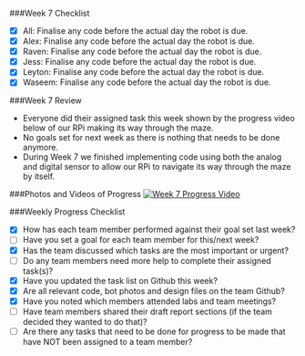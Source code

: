 ###Week 7 Checklist
- [X] All: Finalise any code before the actual day the robot is due.
- [X] Alex: Finalise any code before the actual day the robot is due.
- [X] Raven: Finalise any code before the actual day the robot is due.
- [X] Jess: Finalise any code before the actual day the robot is due.
- [X] Leyton: Finalise any code before the actual day the robot is due.
- [X] Waseem: Finalise any code before the actual day the robot is due.

###Week 7 Review
* Everyone did their assigned task this week shown by the progress video below of our RPi making its way through the maze.
* No goals set for next week as there is nothing that needs to be done anymore.
* During Week 7 we finished implementing code using both the analog and digital sensor to allow our RPi to navigate its way through the maze by itself.



###Photos and Videos of Progress
[![Week 7 Progress Video](http://i.imgur.com/kFwNwa6.png)](https://youtu.be/rda9WztkAbE)

###Weekly Progress Checklist
- [X] How has each team member performed against their goal set last week?
- [ ] Have you set a goal for each team member for this/next week?
- [X] Has the team discussed which tasks are the most important or urgent?
- [ ] Do any team members need more help to complete their assigned task(s)?
- [X] Have you updated the task list on Github this week?
- [X] Are all relevant code, bot photos and design files on the team Github?
- [X] Have you noted which members attended labs and team meetings?
- [ ] Have team members shared their draft report sections (if the team decided they wanted to do that)?
- [ ] Are there any tasks that need to be done for progress to be made that have NOT been assigned to a team member?
